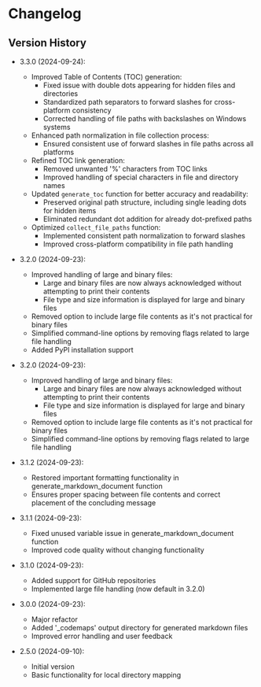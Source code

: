 # Changelog

## Version History

- 3.3.0 (2024-09-24):
  - Improved Table of Contents (TOC) generation:
    - Fixed issue with double dots appearing for hidden files and directories
    - Standardized path separators to forward slashes for cross-platform consistency
    - Corrected handling of file paths with backslashes on Windows systems
  - Enhanced path normalization in file collection process:
    - Ensured consistent use of forward slashes in file paths across all platforms
  - Refined TOC link generation:
    - Removed unwanted '%' characters from TOC links
    - Improved handling of special characters in file and directory names
  - Updated `generate_toc` function for better accuracy and readability:
    - Preserved original path structure, including single leading dots for hidden items
    - Eliminated redundant dot addition for already dot-prefixed paths
  - Optimized `collect_file_paths` function:
    - Implemented consistent path normalization to forward slashes
    - Improved cross-platform compatibility in file path handling

- 3.2.0 (2024-09-23):
  - Improved handling of large and binary files:
    - Large and binary files are now always acknowledged without attempting to print their contents
    - File type and size information is displayed for large and binary files
  - Removed option to include large file contents as it's not practical for binary files
  - Simplified command-line options by removing flags related to large file handling
  - Added PyPI installation support

- 3.2.0 (2024-09-23):
  - Improved handling of large and binary files:
    - Large and binary files are now always acknowledged without attempting to print their contents
    - File type and size information is displayed for large and binary files
  - Removed option to include large file contents as it's not practical for binary files
  - Simplified command-line options by removing flags related to large file handling

- 3.1.2 (2024-09-23):
  - Restored important formatting functionality in generate_markdown_document function
  - Ensures proper spacing between file contents and correct placement of the concluding message

- 3.1.1 (2024-09-23):
  - Fixed unused variable issue in generate_markdown_document function
  - Improved code quality without changing functionality

- 3.1.0 (2024-09-23):
  - Added support for GitHub repositories
  - Implemented large file handling (now default in 3.2.0)

- 3.0.0 (2024-09-23):
  - Major refactor
  - Added '_codemaps' output directory for generated markdown files
  - Improved error handling and user feedback

- 2.5.0 (2024-09-10):
  - Initial version
  - Basic functionality for local directory mapping
